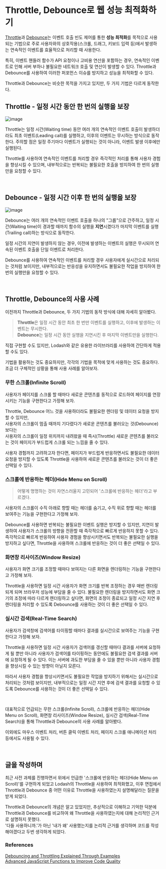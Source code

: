 # Throttle, Debounce로 웹 성능 최적화하기
[Throttle](#debounce---일정-시간-이후-한-번의-실행을-보장)과 [Debounce](#debounce---일정-시간-이후-한-번의-실행을-보장)는 이벤트 호출 빈도 제어를 통한 **성능 최적화**를 목적으로 사용되는 기법으로 주로 사용자와의 상호작용(스크롤, 드래그, 키보드 입력 등)에서 발생하는 연속적인 이벤트를 효율적으로 처리할 때 사용한다.

특히, 이벤트 핸들러 함수가 API 요청이나 고비용 연산을 포함하는 경우, 연속적인 이벤트로 인해 서버 부하나 불필요한 네트워크 호출 및 연산이 발생할 수 있다. Throttle과 Debounce를 사용하여 이러한 퍼포먼스 이슈를 방지하고 성능을 최적화할 수 있다.

Throttle과 Debounce는 비슷한 목적을 가지고 있지만, 두 가지 기법은 다르게 동작한다. 


## Throttle - 일정 시간 동안 한 번의 실행을 보장 
![image](https://github.com/emayom/emayom/assets/85545101/5bbf1425-7766-4de9-abc0-1c0932fbd2a8)

Throttle는 일정 시간(Waiting time) 동안 여러 개의 연속적인 이벤트 호출이 발생하더라도 최초 이벤트(Leading call)를 실행하고, 이후의 이벤트는 무시하는 방식으로 동작한다. 주의할 점은 일정 주기마다 이벤트가 실행되는 것이 아니라, 이벤트 발생 이후에만 실행된다.

Throttle를 사용하여 연속적인 이벤트를 처리할 경우 즉각적인 처리를 통해 사용자 경험을 향상시킬 수 있으며, 내부적으로는 반복되는 불필요한 호출을 방지하여 한 번의 실행만을 요청할 수 있다. 

<br/>

## Debounce - 일정 시간 이후 한 번의 실행을 보장
![image](https://github.com/emayom/emayom/assets/85545101/8d2385a7-0a8e-49ac-b9de-76b521051744)

Debounce는 여러 개의 연속적인 이벤트 호출을 하나의 "그룹"으로 간주하고, 일정 시간(Waiting time)이 경과할 때까지 함수의 실행을 **지연**시켰다가 마지막 이벤트를 실행(Trailing call)하는 방식으로 동작한다.  

일정 시간의 지연이 발생하지 않는 경우, 이전에 발생하는 이벤트의 실행은 무시되어 연속된 이벤트 호출을 단일 이벤트로 처리한다. 

Debounce를 사용하여 연속적인 이벤트를 처리할 경우 사용자에게 실시간으로 처리되는 것처럼 보이지만, 내부적으로는 반응성을 유지하면서도 불필요한 작업을 방지하여 한 번의 실행만을 요청할 수 있다. 

<br/>

## Throttle, Debounce의 사용 사례  
이전까지 Throttle과 Debounce, 두 가지 기법의 동작 방식에 대해 자세히 알아봤다.    

> **Throttle**은 일정 시간 동안 최초 한 번만 이벤트를 실행하고, 이후에 발생하는 이벤트는 무시한다.  
> **Debounce**는 일정 시간 동안 실행을 지연시킨 후 마지막 이벤트만을 실행한다.

직접 구현할 수도 있지만, Lodash와 같은 유용한 라이브러리를 사용하여 간단하게 적용할 수도 있다.

기법을 활용하는 것도 중요하지만, 각각의 기법을 목적에 맞게 사용하는 것도 중요하다.   
조금 더 구체적인 상황을 통해 사용 사례를 알아보자. 

### 무한 스크롤(Infinite Scroll)
사용자가 페이지를 스크롤 할 때마다 새로운 콘텐츠를 동적으로 로드하여 페이지를 연장시키는 기능을 구현한다고 가정해 보자.

Throttle, Debounce 어느 것을 사용하더라도 불필요한 렌더링 및 데이터 요청을 방지할 수 있지만,  
사용자의 스크롤이 멈출 때까지 기다렸다가 새로운 콘텐츠를 불러오는 것(Debounce)보다는  
사용자의 스크롤이 일정 위치까지 내려왔을 때 즉시(Throttle) 새로운 콘텐츠를 불러오는 것이 페이지가 부드럽게 스크롤 되는 느낌을 줄 수 있다.

사용자 경험까지 고려하고자 한다면, 페이지가 부드럽게 반응하면서도 불필요한 데이터 요청을 방지할 수 있도록 Throttle을 사용하여 새로운 콘텐츠를 불러오는 것이 더 좋은 선택일 수 있다.  

### 스크롤에 반응하는 헤더(Hide Menu on Scroll)
> 어떻게 명명하는 것이 자연스러울지 고민되어 '스크롤에 반응하는 헤더'라고 부르겠다. 

사용자의 스크롤이 수직 아래로 향할 때는 헤더를 숨기고, 수직 위로 향할 때는 헤더를 보여주는 기능을 구현한다고 가정해 보자.

Debounce를 사용하면 반복되는 불필요한 이벤트 실행은 방지할 수 있지만, 지연이 발생하여 사용자가 스크롤의 방향을 전환할 때 즉각적으로 빠르게 반응하지 못할 수 있다. 즉각적으로 빠르게 반응하여 사용자 경험을 향상시키면서도 반복되는 불필요한 실행을 방지하고 싶다면, Throttle을 사용하여 스크롤에 반응하는 것이 더 좋은 선택일 수 있다.  

### 화면창 리사이즈(Window Resize)
사용자가 화면 크기를 조정할 때마다 보여지는 다른 화면을 렌더링하는 기능을 구현한다고 가정해 보자.

Throttle을 사용하면 일정 시간 사용자가 화면 크기를 반복 조정하는 경우 매번 렌더링되게 되며 브라우저 성능에 부담을 줄 수 있다. 불필요한 렌더링을 방지하면서도 화면 크기의 조정에 따라 다르게 렌더링하고 싶다면, 화면의 조정이 종료되고 일정 시간 지연 후 렌더링을 처리할 수 있도록 Debounce를 사용하는 것이 더 좋은 선택일 수 있다.  

### 실시간 검색(Real-Time Search)
사용자가 검색창에 검색어를 타이핑할 때마다 결과를 실시간으로 보여주는 기능을 구현한다고 가정해 보자.

Throttle을 사용하면 일정 시간 사용자가 검색어를 갱신할 때마다 결과를 서버에 요청하게 될 뿐만 아니라 사용자가 검색어를 타이핑하는 동안에도 불필요한 검색 결과를 서버에 요청하게 될 수 있다. 이는 서버에 과도한 부담을 줄 수 있을 뿐만 아니라 사용자 경험을 향상시킬 수 있는 방향이 아닐지 모른다. 

따라서 사용자 경험을 향상시키면서도 불필요한 작업을 방지하기 위해서는 실시간으로 처리되는 것처럼 보이지만, 내부적으로는 일정 시간 지연 후에 검색 결과를 요청할 수 있도록 Debounce를 사용하는 것이 더 좋은 선택일 수 있다.

<br/>

대표적으로 언급되는 무한 스크롤(Infinite Scroll), 스크롤에 반응하는 헤더(Hide Menu on Scroll), 화면창 리사이즈(Window Resize), 실시간 검색(Real-Time Search)을 통해 Throttle과 Debounce의 사용 사례를 알아봤다. 

이외에도 마우스 이벤트 처리, 버튼 클릭 이벤트 처리, 페이지 스크롤 애니메이션 처리 등에서도 사용될 수 있다. 

<br/>

## 글을 작성하며   
최근 사전 과제를 진행하면서 위에서 언급한 '스크롤에 반응하는 헤더(Hide Menu on Scroll)'를 구현하게 되었고 Lodash의 Throttle을 사용하여 최적화했고, 이후 면접에서 Throttle과 Debounce 중 어떤 이유로 Throttle을 사용하였는지 설명해달라는 질문을 받게 되었다.    

Throttle과 Debounce의 개념은 알고 있었지만, 추상적으로 이해하고 기억한 덕분에  
Throttle과 Debounce를 비교하여 왜 Throttle을 사용하였는지에 대해 논리적인 근거로 설명하지 못했다.  
'다들 사용하니까.'가 아닌 '내가 왜' 사용했는지를 논리적 근거를 생각하며 코드를 작성해야겠다고 두번 생각하게 되었다. 

### References 
[Debouncing and Throttling Explained Through Examples](https://css-tricks.com/debouncing-throttling-explained-examples/)  
[Advanced JavaScript Functions to Improve Code Quality](https://www.paulsblog.dev/advanced-javascript-functions-to-improve-code-quality/)